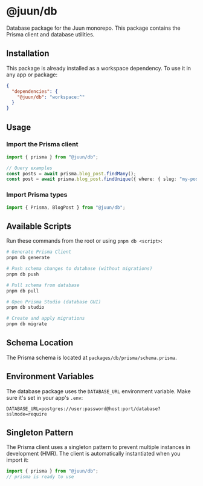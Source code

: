 # @juun/db

Database package for the Juun monorepo. This package contains the Prisma client and database utilities.

## Installation

This package is already installed as a workspace dependency. To use it in any app or package:

```json
{
  "dependencies": {
    "@juun/db": "workspace:^"
  }
}
```

## Usage

### Import the Prisma client

```typescript
import { prisma } from "@juun/db";

// Query examples
const posts = await prisma.blog_post.findMany();
const post = await prisma.blog_post.findUnique({ where: { slug: "my-post" } });
```

### Import Prisma types

```typescript
import { Prisma, BlogPost } from "@juun/db";
```

## Available Scripts

Run these commands from the root or using `pnpm db <script>`:

```bash
# Generate Prisma Client
pnpm db generate

# Push schema changes to database (without migrations)
pnpm db push

# Pull schema from database
pnpm db pull

# Open Prisma Studio (database GUI)
pnpm db studio

# Create and apply migrations
pnpm db migrate
```

## Schema Location

The Prisma schema is located at `packages/db/prisma/schema.prisma`.

## Environment Variables

The database package uses the `DATABASE_URL` environment variable. Make sure it's set in your app's `.env`:

```text
DATABASE_URL=postgres://user:password@host:port/database?sslmode=require
```

## Singleton Pattern

The Prisma client uses a singleton pattern to prevent multiple instances in development (HMR). The client is automatically instantiated when you import it:

```typescript
import { prisma } from "@juun/db";
// prisma is ready to use
```

